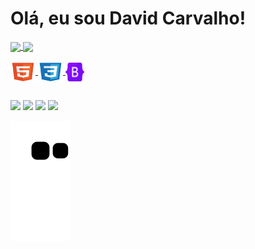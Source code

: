 
# Olá, eu sou David Carvalho!
<div>
  <a href="https://github.com/david-s-carvalho">
  <img height="160em" align="center"src="https://github-readme-stats.vercel.app/api?username=david-s-carvalho&show_icons=true&theme=radical&include_all_commits=true&count_private=true"/>
  <img height="160em" align="center" src="https://github-readme-stats.vercel.app/api/top-langs/?username=david-s-carvalho&layout=compact&langs_count=7&theme=radical"/>
</div>
 <div style="display: inline_block"><br>
 <img align="center" alt="David_HTML" height="30" width="40" src="https://raw.githubusercontent.com/devicons/devicon/master/icons/html5/html5-original.svg">
 <img align="center" alt="David_CSS" height="30" width="40" src="https://raw.githubusercontent.com/devicons/devicon/master/icons/css3/css3-original.svg">
 <img align="center" alt="David_BOOTSTRAP" height="30" width"40" src="https://raw.githubusercontent.com/devicons/devicon/master/icons/bootstrap/bootstrap-original.svg">
 </div>
  
  ##
   
<div>
  <a href="https://www.linkedin.com/in/david-carvalho-a9883517b/" target="_blank"><img src="https://img.shields.io/badge/LinkedIn-0077B5?style=for-the-badge&logo=linkedin&logoColor=white" target="_blank"></a>
  <a href="https://www.instagram.com/david_s_carvalho/" target="_blank"><img src="https://img.shields.io/badge/Instagram-E4405F?style=for-the-badge&logo=instagram&logoColor=white" target="_blank"></a>
<a href="https://t.me/David_S_Carvalho" target="_blank"><img src="https://img.shields.io/badge/Telegram-2CA5E0?style=for-the-badge&logo=telegram&logoColor=white" target="_blank"></a>
 <a href="mailto:davidsoares585@gmail.com" target="_blank"><img src="https://img.shields.io/badge/Gmail-D14836?style=for-the-badge&logo=gmail&logoColor=white" target="_blank"></a>
</div>



  
   ![Snake animation](https://github.com/David-S-Carvalho/David-S-Carvalho/blob/output/github-contribution-grid-snake.svg)
